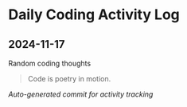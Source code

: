 # Daily Coding Activity Log

## 2024-11-17

Random coding thoughts

> Code is poetry in motion.

*Auto-generated commit for activity tracking*
